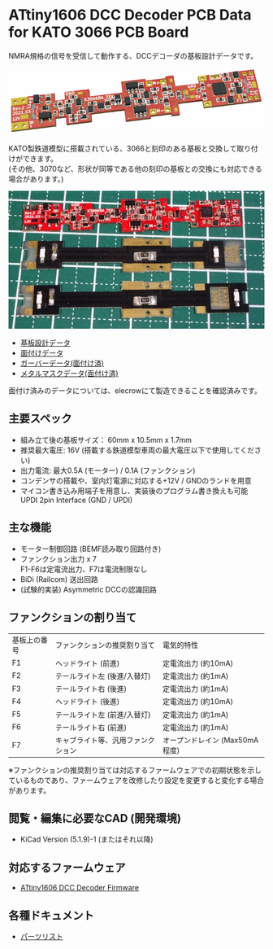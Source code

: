 # ATtiny1606 DCC Decoder PCB Data for KATO 3066 PCB Board

NMRA規格の信号を受信して動作する、DCCデコーダの基板設計データです。

![PCB 3D Preview](image/k3066ra.png)

KATO製鉄道模型に搭載されている、3066と刻印のある基板と交換して取り付けができます。
<br>(その他、3070など、形状が同等である他の刻印の基板との交換にも対応できる場合があります。)

![PCB Compare](image/k3066-comp.jpg)


  * [基板設計データ](../K3066/KiCad)
  * [面付けデータ](../K3066/KiCad-Panelized)
  * [ガーバーデータ(面付け済)](../K3066/Gerber-Panelized)
  * [メタルマスクデータ(面付け済)](../K3066/Stencil-Panelized)
  
面付け済みのデータについては、elecrowにて製造できることを確認済みです。

## 主要スペック
  * 組み立て後の基板サイズ： 60mm x 10.5mm x 1.7mm
  * 推奨最大電圧: 16V (搭載する鉄道模型車両の最大電圧以下で使用してください)
  * 出力電流: 最大0.5A (モーター) / 0.1A (ファンクション)
  * コンデンサの搭載や、室内灯電源に対応する+12V / GNDのランドを用意
  * マイコン書き込み用端子を用意し、実装後のプログラム書き換えも可能<br>UPDI 2pin Interface (GND / UPDI)

## 主な機能
  * モーター制御回路 (BEMF読み取り回路付き)
  * ファンクション出力 x 7<br>F1-F6は定電流出力、F7は電流制限なし
  * BiDi (Railcom) 送出回路
  * (試験的実装) Asymmetric DCCの認識回路

## ファンクションの割り当て
<table>
  <tr>
    <td>基板上の番号</td>
    <td>ファンクションの推奨割り当て</td>
    <td>電気的特性</td>
  </tr>
  <tr>
    <td>F1</td>
    <td>ヘッドライト (前進)</td>
    <td>定電流出力 (約10mA)</td>
  </tr>
  <tr>
    <td>F2</td>
    <td>テールライト左 (後進/入替灯)</td>
    <td>定電流出力 (約1mA)</td>
  </tr>
  <tr>
    <td>F3</td>
    <td>テールライト右 (後進)</td>
    <td>定電流出力 (約1mA)</td>
  </tr>
  <tr>
    <td>F4</td>
    <td>ヘッドライト (後進)</td>
    <td>定電流出力 (約10mA)</td>
  </tr>
  <tr>
    <td>F5</td>
    <td>テールライト左 (前進/入替灯)</td>
    <td>定電流出力 (約1mA)</td>
  </tr>
  <tr>
    <td>F6</td>
    <td>テールライト右 (前進)</td>
    <td>定電流出力 (約1mA)</td>
  </tr>
  <tr>
    <td>F7</td>
    <td>キャブライト等、汎用ファンクション</td>
    <td>オープンドレイン (Max50mA程度)</td>
  </tr>
</table>

※ファンクションの推奨割り当ては対応するファームウェアでの初期状態を示しているものであり、ファームウェアを改修したり設定を変更すると変化する場合があります。

## 閲覧・編集に必要なCAD (開発環境)
  * KiCad Version (5.1.9)-1 (またはそれ以降)

## 対応するファームウェア
  * [ATtiny1606 DCC Decoder Firmware](https://github.com/ytsurui/dcc-decoder2-firmware)

## 各種ドキュメント
  * [パーツリスト](partslist-K3066.md)
